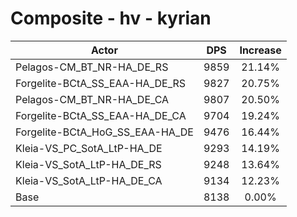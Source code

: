 # Composite - hv - kyrian
| Actor | DPS | Increase |
|---|:---:|:---:|
|Pelagos-CM_BT_NR-HA_DE_RS|9859|21.14%|
|Forgelite-BCtA_SS_EAA-HA_DE_RS|9827|20.75%|
|Pelagos-CM_BT_NR-HA_DE_CA|9807|20.50%|
|Forgelite-BCtA_SS_EAA-HA_DE_CA|9704|19.24%|
|Forgelite-BCtA_HoG_SS_EAA-HA_DE|9476|16.44%|
|Kleia-VS_PC_SotA_LtP-HA_DE|9293|14.19%|
|Kleia-VS_SotA_LtP-HA_DE_RS|9248|13.64%|
|Kleia-VS_SotA_LtP-HA_DE_CA|9134|12.23%|
|Base|8138|0.00%|
